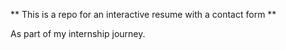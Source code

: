 ** This is a repo for an interactive resume with a contact form **

As part of my internship journey.